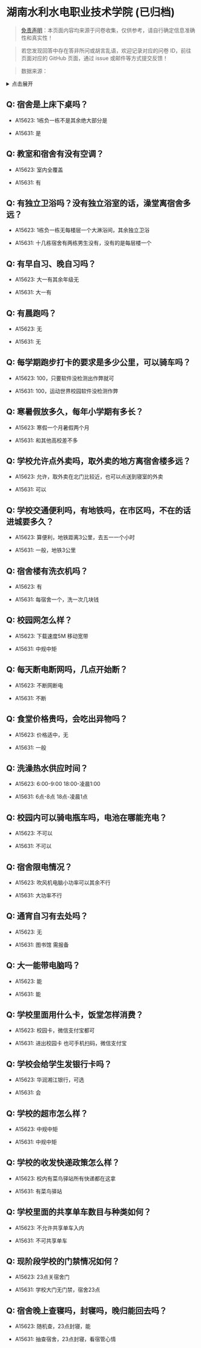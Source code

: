 # 湖南水利水电职业技术学院 (已归档)

> [免责声明](https://colleges.chat/#_3)：本页面内容均来源于问卷收集，仅供参考，请自行确定信息准确性和真实性！

> 若您发现回答中存在答非所问或胡言乱语，欢迎记录对应的问卷 ID，前往页面对应的 GitHub 页面，通过 issue 或邮件等方式提交反馈！

> 数据来源：

<details><summary>点击展开</summary>
<ul>
<li>A15623: 匿名 (2022 年 07 月)</li>
<li>A15631: 匿名 (2022 年 07 月)</li>
</ul>
</details>

## Q: 宿舍是上床下桌吗？

- A15623: 1栋负一栋不是其余绝大部分是

- A15631: 是

## Q: 教室和宿舍有没有空调？

- A15623: 室内全覆盖

- A15631: 有

## Q: 有独立卫浴吗？没有独立浴室的话，澡堂离宿舍多远？

- A15623: 1栋负一栋无每楼层一个大淋浴间，其余独立卫浴

- A15631: 十几栋宿舍有两栋男生没有，没有的是每层楼一个

## Q: 有早自习、晚自习吗？

- A15623: 大一有其余年级无

- A15631: 大一有

## Q: 有晨跑吗？

- A15623: 无

- A15631: 无

## Q: 每学期跑步打卡的要求是多少公里，可以骑车吗？

- A15623: 100，只要软件没检测出作弊就可

- A15631: 100，运动世界校园软件没检测作弊

## Q: 寒暑假放多久，每年小学期有多长？

- A15623: 寒假一个月暑假两个月

- A15631: 和其他高校差不多

## Q: 学校允许点外卖吗，取外卖的地方离宿舍楼多远？

- A15623: 允许，取外卖在北门比较近，也可以点送到寝室的外卖

- A15631: 可以

## Q: 学校交通便利吗，有地铁吗，在市区吗，不在的话进城要多久？

- A15623: 算便利，地铁距离3公里，去五一一个小时

- A15631: 一般，地铁3公里

## Q: 宿舍楼有洗衣机吗？

- A15623: 有

- A15631: 每宿舍一个，洗一次几块钱

## Q: 校园网怎么样？

- A15623: 下载速度5M 移动宽带

- A15631: 中规中矩

## Q: 每天断电断网吗，几点开始断？

- A15623: 不断网断电

- A15631: 不断

## Q: 食堂价格贵吗，会吃出异物吗？

- A15623: 价格适中，无

- A15631: 一般

## Q: 洗澡热水供应时间？

- A15623: 6:00-9:00  18:00-凌晨1:00

- A15631: 6点-8点   18点-凌晨1点

## Q: 校园内可以骑电瓶车吗，电池在哪能充电？

- A15623: 不可以

- A15631: 不可以

## Q: 宿舍限电情况？

- A15623: 吹风机电脑小功率可以其余不行

- A15631: 大功率不行

## Q: 通宵自习有去处吗？

- A15623: 无

- A15631: 图书馆 需报备

## Q: 大一能带电脑吗？

- A15623: 能

- A15631: 能

## Q: 学校里面用什么卡，饭堂怎样消费？

- A15623: 校园卡，微信支付宝都可

- A15631: 进出校园卡 也可手机扫码，微信支付宝

## Q: 学校会给学生发银行卡吗？

- A15623: 华润湘江银行，可选

- A15631: 会

## Q: 学校的超市怎么样？

- A15623: 中规中矩

- A15631: 中规中矩

## Q: 学校的收发快递政策怎么样？

- A15623: 校内有菜鸟驿站所有快递都在这拿

- A15631: 有菜鸟驿站

## Q: 学校里面的共享单车数目与种类如何？

- A15623: 不允许共享单车入内

- A15631: 不可共享单车

## Q: 现阶段学校的门禁情况如何？

- A15623: 23点关宿舍门

- A15631: 学校大门无门禁，宿舍23点

## Q: 宿舍晚上查寝吗，封寝吗，晚归能回去吗？

- A15623: 随机查，23点封寝，能

- A15631: 抽查宿舍，23点封寝，看宿管心情

